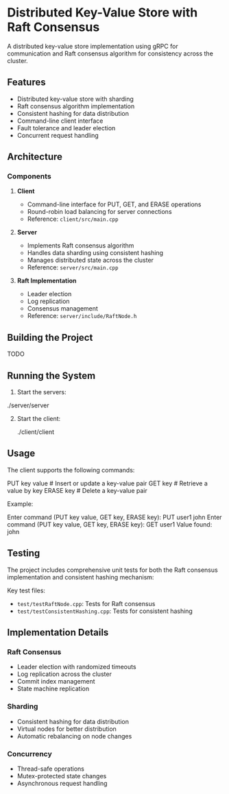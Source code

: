 # Distributed Key-Value Store with Raft Consensus

A distributed key-value store implementation using gRPC for communication and Raft consensus algorithm for consistency across the cluster.

## Features

- Distributed key-value store with sharding
- Raft consensus algorithm implementation
- Consistent hashing for data distribution
- Command-line client interface
- Fault tolerance and leader election
- Concurrent request handling

## Architecture

### Components

1. **Client**
   - Command-line interface for PUT, GET, and ERASE operations
   - Round-robin load balancing for server connections
   - Reference: `client/src/main.cpp`

2. **Server**
   - Implements Raft consensus algorithm
   - Handles data sharding using consistent hashing
   - Manages distributed state across the cluster
   - Reference: `server/src/main.cpp`

3. **Raft Implementation**
   - Leader election
   - Log replication
   - Consensus management
   - Reference: `server/include/RaftNode.h`

## Building the Project
TODO


## Running the System

1. Start the servers:

./server/server



2. Start the client:

   ./client/client


## Usage

The client supports the following commands:

PUT key value # Insert or update a key-value pair
GET key # Retrieve a value by key
ERASE key # Delete a key-value pair


Example:

Enter command (PUT key value, GET key, ERASE key): PUT user1 john
Enter command (PUT key value, GET key, ERASE key): GET user1
Value found: john



## Testing

The project includes comprehensive unit tests for both the Raft consensus implementation and consistent hashing mechanism:




Key test files:
- `test/testRaftNode.cpp`: Tests for Raft consensus
- `test/testConsistentHashing.cpp`: Tests for consistent hashing

## Implementation Details

### Raft Consensus
- Leader election with randomized timeouts
- Log replication across the cluster
- Commit index management
- State machine replication

### Sharding
- Consistent hashing for data distribution
- Virtual nodes for better distribution
- Automatic rebalancing on node changes

### Concurrency
- Thread-safe operations
- Mutex-protected state changes
- Asynchronous request handling
